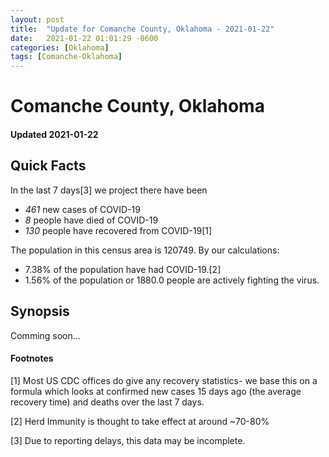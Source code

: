 ```yaml
---
layout: post
title:  "Update for Comanche County, Oklahoma - 2021-01-22"
date:   2021-01-22 01:01:29 -0600
categories: [Oklahoma]
tags: [Comanche-Oklahoma]
---
```


# Comanche County, Oklahoma
#### Updated 2021-01-22

## Quick Facts

In the last 7 days[3] we project there have been
- *461* new cases of COVID-19
- *8* people have died of COVID-19
- *130* people have recovered from COVID-19[1]

The population in this census area is 120749. By our calculations:
- 7.38% of the population have had COVID-19.[2]
- 1.56% of the population or 1880.0 people are actively fighting the virus.

## Synopsis

Comming soon...


#### Footnotes

[1] Most US CDC offices do give any recovery statistics- we base this on a formula which looks at confirmed new cases
15 days ago (the average recovery time) and deaths over the last 7 days.

[2] Herd Immunity is thought to take effect at around ~70-80%

[3] Due to reporting delays, this data may be incomplete.
 
    